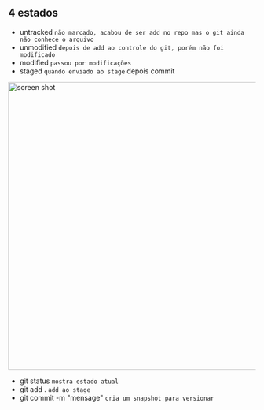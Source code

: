 ## 4 estados ##
* untracked `não marcado, acabou de ser add no repo mas o git ainda não conhece o arquivo` 
* unmodified `depois de add ao controle do git, porém não foi modificado` 
* modified `passou por modificações` 
* staged `quando enviado ao stage` depois commit

<img width="584" alt="screen shot" src="https://github.com/deppbrazil/course-git-e-github-para-iniciantes/blob/master/dist/assets/file-status-lifecycle.png">

* git status `mostra estado atual`
* git add . `add ao stage`
* git commit -m "mensage" `cria um snapshot para versionar`